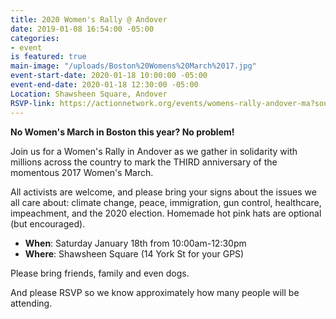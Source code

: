 ```yaml
---
title: 2020 Women's Rally @ Andover
date: 2019-01-08 16:54:00 -05:00
categories:
- event
is featured: true
main-image: "/uploads/Boston%20Womens%20March%2017.jpg"
event-start-date: 2020-01-18 10:00:00 -05:00
event-end-date: 2020-01-18 12:30:00 -05:00
Location: Shawsheen Square, Andover
RSVP-link: https://actionnetwork.org/events/womens-rally-andover-ma?source=direct_link&fbclid=IwAR2tNZPCQdvRRY8wUuqh5m01mQ_By07vpqshcodLI1rVYXhtl3NVFH9nmSI
---
```


**No Women's March in Boston this year? No problem!**

Join us for a Women's Rally in Andover as we gather in solidarity with millions across the country to mark the THIRD anniversary of the momentous 2017 Women's March.

All activists are welcome, and please bring your signs about the issues we all care about: climate change, peace, immigration, gun control, healthcare, impeachment, and the 2020 election. Homemade hot pink hats are optional (but encouraged).

* **When**: Saturday January 18th from 10:00am-12:30pm
* **Where**: Shawsheen Square (14 York St for your GPS)

Please bring friends, family and even dogs.

And please RSVP so we know approximately how many people will be attending.